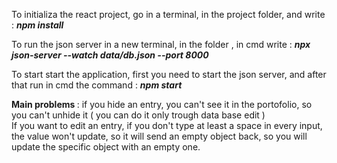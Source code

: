 To initializa the react project, go in a terminal, in the project folder, and write : <b><i> npm install </i></b>

To run the json server in a new terminal, in the folder , in cmd write : <b><i> npx json-server --watch data/db.json --port 8000  </i></b>

To start start the application, first you need to start the json server, and after that run in cmd the command :  <b><i> npm start </i></b>

<b>Main problems </b> : if you hide an entry, you can't see it in the portofolio, so you can't unhide it ( you can do it only trough data base edit ) 
<br />
If you want to edit an entry, if you don't type at least a space in every input, the value won't update, so it will send an empty object back, so you will update the specific object with an empty one.
